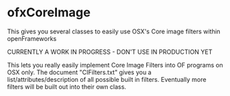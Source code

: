 ofxCoreImage
============

This gives you several classes to easily use OSX's Core image filters within openFrameworks

CURRENTLY A WORK IN PROGRESS - DON'T USE IN PRODUCTION YET

This lets you really easily implement Core Image Filters into OF programs on OSX only. The document "CIFilters.txt" gives you a list/attributes/description of all possible built in filters. Eventually more filters will be built out into their own class.
